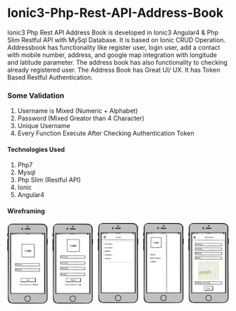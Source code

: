 # Ionic3-Php-Rest-API-Address-Book

Ionic3 Php Rest API Address Book is developed in Ionic3 Angular4 & Php Slim Restful API with MySql Database. It is based on Ionic CRUD Operation. Addressbook has functionality like register user, login user, add a contact with mobile number, address, and google map integration with longitude and latitude parameter. The address book has also functionality to checking already registered user. The Address Book has Great UI/ UX.  It has Token Based Restful Authentication.

### Some Validation
1. Username is Mixed (Numeric + Alphabet)
2. Password (Mixed Greator than 4 Character)
3. Unique Username
4. Every Function Execute After Checking Authentication Token

#### Technologies Used

1. Php7
2. Mysql
3. Php Slim (Restful API)
4. Ionic
5. Angular4

#### Wireframing


<img src="wireframe.png" alt="wireframe">

